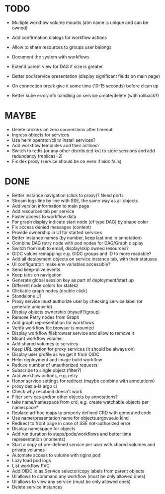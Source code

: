 # TODO

* Multiple workflow volume mounts (atm name is unique and can be owned)
* Add confirmation dialogs for workflow actions
* Allow to share resources to groups user belongs
* Document the system with workflows
* Extend parent view for DAG if size is greater
* Better pod/service presentation (display significant fields on main page)

* On connection break give it some time (10-15 seconds) before clean up
* Better kube error/info handling on service create/delete (with rollback?)

# MAYBE

* Delete brokers on zero connections after timeout
* Ingress objects for services
* Use helm operator/cli to install services?
* Add workflow templates and their actions?
* Switch to redis (or any other distributed kv) to store sessions and add redundancy (replicas=2)
* Fix dex proxy (service should be on even if oidc fails)

# DONE

* Better instance navigation (click to proxy)? Need ports
* Stream logs line by line with SSE, the same way as all objects
* Add version information to main page
* Add resources tab per service
* Faster access to workflow data
* For graph display indicate start node (of type DAG) by shape color
* Fix access denied messages (content)
* Provide ownership in UI for started services
* Better instance names (by number, keep last one in annotation)
* Combine DAG retry node with pod nodes for DAG/Graph display
* Switch from sub to email, display/skip owned resources?
* OIDC values remapping: e.g. OIDC groups and ID to more readable?
* Add all deployment objects on service instance tab, with their statuses
* UI configurator: make env variables accessible?
* Send keep-alive events
* Keep tabs on navigation
* Generate global session key as part of deployment/start up
* Different node colors for statesz
* Clickable graph nodes (double click)
* Standalone UI
* Proxy service must authorize user by checking service label (or generate unique id)
* Display objects ownership (myself?/group)
* Remove Retry nodes from Graph
* Add graph representation for workflows
* Verify workflow file browser is mounted
* Display workflow filebrowser service and allow to remove it
* Mount workflow volume
* Add shared volumes to services
* Keep URL option for proxy services (it should be always on)
* Display user profile as we get it from OIDC
* Helm deployment and image build workflow
* Reduce number of unauthorized requests
* Subscribe to single object (filter?)
* Add workflow actions, e.g. retry
* Honor service settings for redirect (maybe combine with annotations)
* proxy dex a-la argo ci
* Check why resubmit doesn't work
* Filter services and/or other objects by annotations?
* take name/namespace from crd, e.g. create watchable objects per namespace?
* Replace ad-hoc maps to properly defined CRD with generated code
* Use name/presentation name for objects.argovue.io kind
* Redirect to front page in case of SSE not-authorized error
* Display namespace for objects
* Add run duration to steps/pods/workflows and better time representation (moments)
* Start a copy of pre-defined service per user with shared volumes and private volumes
* Automate access to volume with nginx pod
* Lazy load pod logs
* List workflow PVC
* Add OIDC id as Service selector/copy labels from parent objects
* UI allows to command any workflow (must be only allowed ones)
* UI allows to view any service (must be only allowed ones)
* Delete service instances
